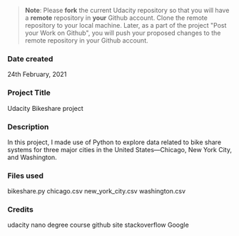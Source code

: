 > **Note**: Please **fork** the current Udacity repository so that you will have a **remote** repository in **your** Github account. Clone the remote repository to your local machine. Later, as a part of the project "Post your Work on Github", you will push your proposed changes to the remote repository in your Github account.

### Date created

24th February, 2021

### Project Title

Udacity Bikeshare project

### Description

In this project, I made use of Python to explore data related to bike share systems for three major cities in the United States—Chicago, New York City, and Washington.

### Files used

bikeshare.py
chicago.csv
new_york_city.csv
washington.csv

### Credits

udacity nano degree course
github site
stackoverflow
Google
